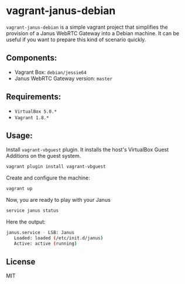 # vagrant-janus-debian

`vagrant-janus-debian` is a simple vagrant project that simplifies the provision of a Janus WebRTC Gateway into a Debian machine. It can be useful if you want to prepare this kind of scenario quickly.

## Components:
* Vagrant Box: `debian/jessie64`
* Janus WebRTC Gateway version: `master`

## Requirements:
* `VirtualBox 5.0.*`
* `Vagrant 1.8.*`

## Usage:
Install `vagrant-vbguest` plugin. It installs the host's VirtualBox Guest Additions on the guest system.
```bash
vagrant plugin install vagrant-vbguest
```

Create and configure the machine:
```bash
vagrant up
```

Now, you are ready to play with your Janus
```bash
service janus status
```

Here the output:
```bash
janus.service - LSB: Janus
   Loaded: loaded (/etc/init.d/janus)
   Active: active (running)
```

## License
MIT
